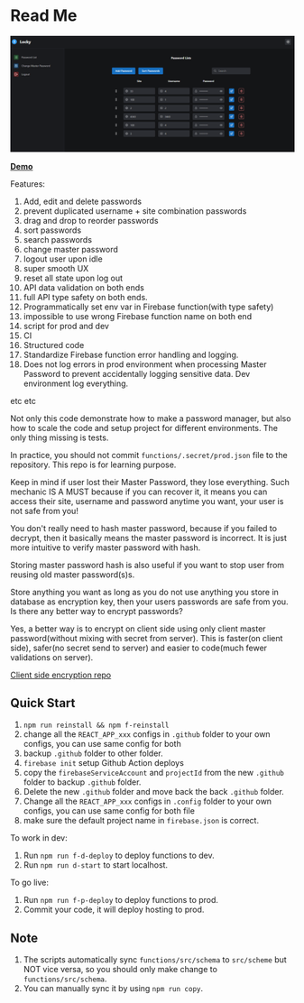 # Read Me

![password-manager](./img1.png)

**[Demo](https://password-manager-3f905.web.app/)**

Features:

1. Add, edit and delete passwords
2. prevent duplicated username + site combination passwords
3. drag and drop to reorder passwords
4. sort passwords
5. search passwords
6. change master password
7. logout user upon idle
8. super smooth UX
9. reset all state upon log out
10. API data validation on both ends
11. full API type safety on both ends.
12. Programmatically set env var in Firebase function(with type safety)
13. impossible to use wrong Firebase function name on both end
14. script for prod and dev
15. CI
16. Structured code
17. Standardize Firebase function error handling and logging.
18. Does not log errors in prod environment when processing Master Password to prevent accidentally logging sensitive data. Dev environment log everything.

etc etc

Not only this code demonstrate how to make a password manager, but also how to scale the code and setup project for different environments. The only thing missing is tests.

In practice, you should not commit `functions/.secret/prod.json` file to the repository. This repo is for learning purpose.

Keep in mind if user lost their Master Password, they lose everything. Such mechanic IS A MUST because if you can recover it, it means you can access their site, username and password anytime you want, your user is not safe from you!

You don't really need to hash master password, because if you failed to decrypt, then it basically means the master password is incorrect. It is just more intuitive to verify master password with hash.

Storing master password hash is also useful if you want to stop user from reusing old master password(s)s.

Store anything you want as long as you do not use anything you store in database as encryption key, then your users passwords are safe from you.
Is there any better way to encrypt passwords?

Yes, a better way is to encrypt on client side using only client master password(without mixing with secret from server). This is faster(on client side), safer(no secret send to server) and easier to code(much fewer validations on server).

[Client side encryption repo](https://github.com/tylim88/Password-Manager/tree/client-side-encrytion)

## Quick Start

1. `npm run reinstall && npm f-reinstall`
2. change all the `REACT_APP_xxx` configs in `.github` folder to your own configs, you can use same config for both
3. backup `.github` folder to other folder.
4. `firebase init` setup Github Action deploys
5. copy the `firebaseServiceAccount` and `projectId` from the new `.github` folder to backup `.github` folder.
6. Delete the new `.github` folder and move back the back `.github` folder.
7. Change all the `REACT_APP_xxx` configs in `.config` folder to your own configs, you can use same config for both file
8. make sure the default project name in `firebase.json` is correct.

To work in dev:

1. Run `npm run f-d-deploy` to deploy functions to dev.
2. Run `npm run d-start` to start localhost.

To go live:

1. Run `npm run f-p-deploy` to deploy functions to prod.
2. Commit your code, it will deploy hosting to prod.

## Note

1. The scripts automatically sync `functions/src/schema` to `src/scheme` but NOT vice versa, so you should only make change to `functions/src/schema`.
2. You can manually sync it by using `npm run copy`.

